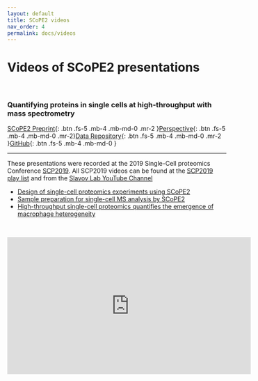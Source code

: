 ```yaml
---
layout: default
title: SCoPE2 videos
nav_order: 4
permalink: docs/videos
---
```


# Videos of SCoPE2 presentations

&nbsp;

### Quantifying proteins in single cells at high-throughput with mass spectrometry

[SCoPE2 Preprint](https://www.biorxiv.org/content/10.1101/665307v1){: .btn .fs-5 .mb-4 .mb-md-0 .mr-2 }[Perspective](https://pubs.acs.org/doi/10.1021/acs.jproteome.8b00257){: .btn .fs-5 .mb-4 .mb-md-0 .mr-2}[Data Repository](ftp://massive.ucsd.edu/MSV000083945){: .btn .fs-5 .mb-4 .mb-md-0 .mr-2 }[GitHub](https://github.com/SlavovLab/){: .btn .fs-5 .mb-4 .mb-md-0 }

------------



These presentations were recorded at the 2019 Single-Cell proteomics Conference [SCP2019](https://do-ms.slavovlab.net). All SCP2019 videos can be found at the [SCP2019 play list](http://bit.ly/SCP2019-Videos ) and from the [Slavov Lab YouTube Channel](http://bit.ly/Slavov-Videos)




* [Design of single-cell proteomics experiments using SCoPE2](https://youtu.be/mz6Yq2XSu-8)
* [Sample preparation for single-cell MS analysis by SCoPE2](https://youtu.be/Eq_s6Jlzfnk)
* [High-throughput single-cell proteomics quantifies the emergence of macrophage heterogeneity](https://youtu.be/NNLh4nE687I)

&nbsp;

<iframe width="560" height="315" src="https://www.youtube.com/embed/NNLh4nE687I" frameborder="0" allow="accelerometer; autoplay; encrypted-media; gyroscope; picture-in-picture" allowfullscreen></iframe>
